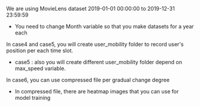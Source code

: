 We are using MovieLens dataset 2019-01-01 00:00:00 to 2019-12-31 23:59:59
- You need to change Month variable so that you make datasets for a year each

In case4 and case5, you will create user_mobility folder to record user's position per each time slot.
- case5 : also you will create different user_mobility folder depend on max_speed variable.

In case6, you can use compressed file per gradual change degree
- In compressed file, there are heatmap images that you can use for model training
